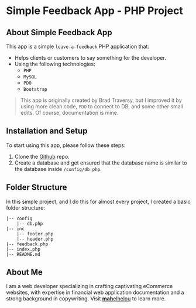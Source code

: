 # Simple Feedback App - PHP Project

## About Simple Feedback App

This app is a simple `leave-a-feedback` PHP application that:

- Helps clients or customers to say something for the developer.
- Using the following technologies:
  - `PHP`
  - `MySQL`
  - `PDO`
  - `Bootstrap`

> This app is originally created by Brad Traversy, but I improved it by using more clean code, `PDO` to connect to DB, and some other small edits. Of course, documentation is mine.

## Installation and Setup

To start using this app, please follow these steps:

1. Clone the [Github](https://github.com/mahelhelou/php-simple-feedback-app) repo.
2. Create a database and get ensured that the database name is similar to the database inside `/config/db.php`.

## Folder Structure

In this simple project, and I do this for almost every project, I created a basic folder structure:

```
|-- config
	|-- db.php
|-- inc
	|-- footer.php
	|-- header.php
|-- feedback.php
|-- index.php
|-- README.md
```

## About Me

I am a web developer specializing in crafting captivating eCommerce websites, with expertise in financial web application documentation and a strong background in copywriting. Visit [**mah**elhelou](https://mahelhelou.com) to learn more.
